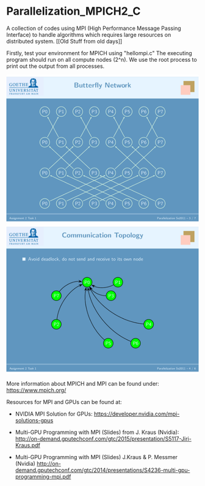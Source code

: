 # Parallelization_MPICH2_C
A collection of codes using MPI (High Performance Message Passing Interface) to handle algorithms which requires large resources on distributed system. [[Old Stuff from old days]] 

Firstly, test your environment for MPICH using "hellompi.c"
The executing program should run on all compute nodes (2^n).
We use the root process to print out the output from all processes.

![](parallel_p3.png)  ![](parallel_p4.png)


More information about MPICH and MPI can be found under: https://www.mpich.org/



Resources for MPI and GPUs can be found at:

* NVIDIA MPI Solution for GPUs: https://developer.nvidia.com/mpi-solutions-gpus

* Multi-GPU Programming with MPI (Slides) from J. Kraus (Nvidia): http://on-demand.gputechconf.com/gtc/2015/presentation/S5117-Jiri-Kraus.pdf
* Multi-GPU Programming with MPI (Slides) J.Kraus & P. Messmer (Nvidia) http://on-demand.gputechconf.com/gtc/2014/presentations/S4236-multi-gpu-programming-mpi.pdf
